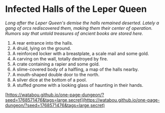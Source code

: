 # Infected Halls of the Leper Queen

_Long after the Leper Queen's demise the halls remained deserted. Lately a gang of orcs rediscovered them, making them their center of operation. Rumors say that untold treasures of ancient books are stored here._

1. A rear entrance into the halls.
2. A druid, lying on the ground.
3. A reinforced locker with a breastplate, a scale mail and some gold.
4. A carving on the wall, totally destroyed by fire.
5. A crate containing a rapier and some gold.
6. A slime-covered body of a halfling, a map of the halls nearby.
7. A mouth-shaped double door to the north.
8. A silver dice at the bottom of a pool.
9. A stuffed gnome with a looking glass of haunting in their hands.

[https://watabou.github.io/one-page-dungeon/?seed=1768571476&tags=large,secret](https://watabou.github.io/one-page-dungeon/?seed=1768571476&tags=large,secret)
